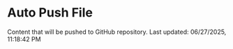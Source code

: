 # Auto Push File

Content that will be pushed to GitHub repository.
Last updated: 06/27/2025, 11:18:42 PM